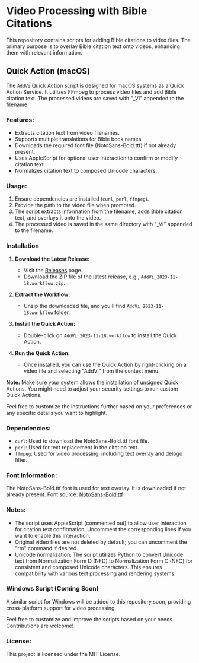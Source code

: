 # Video Processing with Bible Citations

This repository contains scripts for adding Bible citations to video files. The primary purpose is to overlay Bible citation text onto videos, enhancing them with relevant information.

## Quick Action (macOS)

The `AddVi` Quick Action script is designed for macOS systems as a Quick Action Service. It utilizes FFmpeg to process video files and add Bible citation text. The processed videos are saved with "_Vi" appended to the filename.

### Features:

- Extracts citation text from video filenames.
- Supports multiple translations for Bible book names.
- Downloads the required font file (NotoSans-Bold.ttf) if not already present.
- Uses AppleScript for optional user interaction to confirm or modify citation text.
- Normalizes citation text to composed Unicode characters.

### Usage:

1. Ensure dependencies are installed (`curl`, `perl`, `ffmpeg`).
2. Provide the path to the video file when prompted.
3. The script extracts information from the filename, adds Bible citation text, and overlays it onto the video.
4. The processed video is saved in the same directory with "_Vi" appended to the filename.

### Installation

1. **Download the Latest Release:**
   - Visit the [Releases](https://github.com/vangquan/AddVi/releases) page.
   - Download the ZIP file of the latest release, e.g., `AddVi_2023-11-18.workflow.zip`.

2. **Extract the Workflow:**
   - Unzip the downloaded file, and you'll find `AddVi_2023-11-18.workflow` folder.

3. **Install the Quick Action:**
   - Double-click on `AddVi_2023-11-18.workflow` to install the Quick Action.

4. **Run the Quick Action:**
   - Once installed, you can use the Quick Action by right-clicking on a video file and selecting "AddVi" from the context menu.

**Note:** Make sure your system allows the installation of unsigned Quick Actions. You might need to adjust your security settings to run custom Quick Actions.

Feel free to customize the instructions further based on your preferences or any specific details you want to highlight.

### Dependencies:

* `curl`: Used to download the NotoSans-Bold.ttf font file.
* `perl`: Used for text replacement in the citation text.
* `ffmpeg`: Used for video processing, including text overlay and delogo filter.

### Font Information:

The NotoSans-Bold.ttf font is used for text overlay. It is downloaded if not already present.
Font source: [NotoSans-Bold.ttf](https://b.jw-cdn.org/fonts/noto-sans/2.007-edcd458/hinted/NotoSans-Bold.ttf)

### Notes:

* The script uses AppleScript (commented out) to allow user interaction for citation text confirmation. Uncomment the corresponding lines if you want to enable this interaction.
* Original video files are not deleted by default; you can uncomment the "rm" command if desired.
* Unicode normalization: The script utilizes Python to convert Unicode text from Normalization Form D (NFD) to Normalization Form C (NFC) for consistent and composed Unicode characters. This ensures compatibility with various text processing and rendering systems.

### Windows Script (Coming Soon)

A similar script for Windows will be added to this repository soon, providing cross-platform support for video processing.

Feel free to customize and improve the scripts based on your needs. Contributions are welcome!

### License:

This project is licensed under the MIT License.
